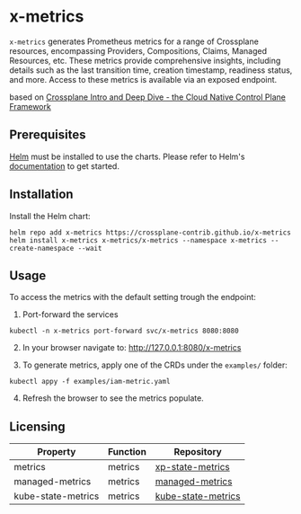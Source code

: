 # x-metrics
`x-metrics` generates Prometheus metrics for a range of Crossplane resources, encompassing Providers, Compositions, Claims, Managed Resources, etc. These metrics provide comprehensive insights, including details such as the last transition time, creation timestamp, readiness status, and more. Access to these metrics is available via an exposed endpoint.

based on [Crossplane Intro and Deep Dive - the Cloud Native Control Plane Framework](https://youtu.be/5WRkVUlEgHI?t=1793)

## Prerequisites

[Helm](https://helm.sh) must be installed to use the charts.
Please refer to Helm's [documentation](https://helm.sh/docs/) to get started.

## Installation

Install the Helm chart:
```console
helm repo add x-metrics https://crossplane-contrib.github.io/x-metrics
helm install x-metrics x-metrics/x-metrics --namespace x-metrics --create-namespace --wait
```

## Usage

To access the metrics with the default setting trough the endpoint:
1. Port-forward the services
```console
kubectl -n x-metrics port-forward svc/x-metrics 8080:8080
```
2. In your browser navigate to: http://127.0.0.1:8080/x-metrics

3. To generate metrics, apply one of the CRDs under the `examples/` folder:
```console
kubectl appy -f examples/iam-metric.yaml
```
4. Refresh the browser to see the metrics populate.

## Licensing

| Property                       | Function              | Repository  |
|--------------------------------|-----------------------|-------------|
| metrics                        | metrics               | [xp-state-metrics](https://github.com/chlunde/xp-state-metrics) |
| managed-metrics                | metrics               | [managed-metrics](https://github.com/dkb-bank/managed-metrics) |
| kube-state-metrics             | metrics               | [kube-state-metrics](https://github.com/kubernetes/kube-state-metrics)
